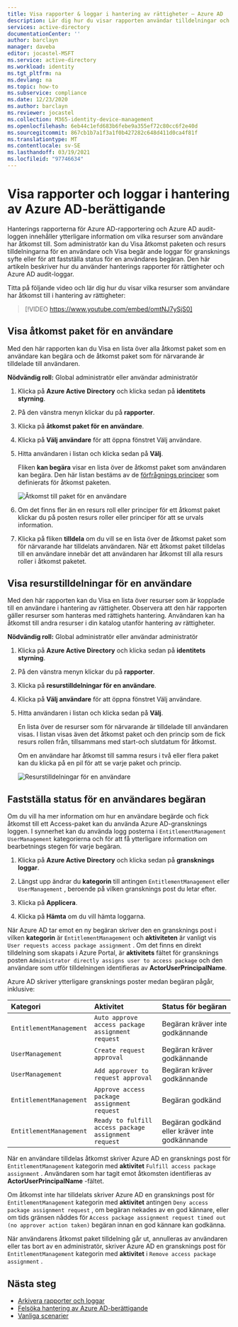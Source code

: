 ```yaml
---
title: Visa rapporter & loggar i hantering av rättigheter – Azure AD
description: Lär dig hur du visar rapporten användar tilldelningar och gransknings loggar i Azure Active Directory rättighets hantering.
services: active-directory
documentationCenter: ''
author: barclayn
manager: daveba
editor: jocastel-MSFT
ms.service: active-directory
ms.workload: identity
ms.tgt_pltfrm: na
ms.devlang: na
ms.topic: how-to
ms.subservice: compliance
ms.date: 12/23/2020
ms.author: barclayn
ms.reviewer: jocastel
ms.collection: M365-identity-device-management
ms.openlocfilehash: 6eb44c1efd683b6febe9a355ef72c80cc6f2e40d
ms.sourcegitcommit: 867cb1b7a1f3a1f0b427282c648d411d0ca4f81f
ms.translationtype: MT
ms.contentlocale: sv-SE
ms.lasthandoff: 03/19/2021
ms.locfileid: "97746634"
---
```

# <a name="view-reports-and-logs-in-azure-ad-entitlement-management"></a>Visa rapporter och loggar i hantering av Azure AD-berättigande

Hanterings rapporterna för Azure AD-rapportering och Azure AD audit-loggen innehåller ytterligare information om vilka resurser som användare har åtkomst till. Som administratör kan du Visa åtkomst paketen och resurs tilldelningarna för en användare och Visa begär ande loggar för gransknings syfte eller för att fastställa status för en användares begäran. Den här artikeln beskriver hur du använder hanterings rapporter för rättigheter och Azure AD audit-loggar.

Titta på följande video och lär dig hur du visar vilka resurser som användare har åtkomst till i hantering av rättigheter:

>[!VIDEO https://www.youtube.com/embed/omtNJ7ySjS0]

## <a name="view-access-packages-for-a-user"></a>Visa åtkomst paket för en användare

Med den här rapporten kan du Visa en lista över alla åtkomst paket som en användare kan begära och de åtkomst paket som för närvarande är tilldelade till användaren.

**Nödvändig roll:** Global administratör eller användar administratör

1. Klicka på **Azure Active Directory** och klicka sedan på **identitets styrning**.

1. På den vänstra menyn klickar du på **rapporter**.

1. Klicka på **åtkomst paket för en användare**.

1. Klicka på **Välj användare** för att öppna fönstret Välj användare.

1. Hitta användaren i listan och klicka sedan på **Välj**.

    Fliken **kan begära** visar en lista över de åtkomst paket som användaren kan begära. Den här listan bestäms av de [förfrågnings principer](entitlement-management-access-package-request-policy.md#for-users-in-your-directory) som definierats för åtkomst paketen. 

    ![Åtkomst till paket för en användare](./media/entitlement-management-reports/access-packages-report.png)

1. Om det finns fler än en resurs roll eller principer för ett åtkomst paket klickar du på posten resurs roller eller principer för att se urvals information.

1. Klicka på fliken **tilldela** om du vill se en lista över de åtkomst paket som för närvarande har tilldelats användaren. När ett åtkomst paket tilldelas till en användare innebär det att användaren har åtkomst till alla resurs roller i åtkomst paketet.

## <a name="view-resource-assignments-for-a-user"></a>Visa resurstilldelningar för en användare

Med den här rapporten kan du Visa en lista över resurser som är kopplade till en användare i hantering av rättigheter. Observera att den här rapporten gäller resurser som hanteras med rättighets hantering. Användaren kan ha åtkomst till andra resurser i din katalog utanför hantering av rättigheter.

**Nödvändig roll:** Global administratör eller användar administratör

1. Klicka på **Azure Active Directory** och klicka sedan på **identitets styrning**.

1. På den vänstra menyn klickar du på **rapporter**.

1. Klicka på **resurstilldelningar för en användare**.

1. Klicka på **Välj användare** för att öppna fönstret Välj användare.

1. Hitta användaren i listan och klicka sedan på **Välj**.

    En lista över de resurser som för närvarande är tilldelade till användaren visas. I listan visas även det åtkomst paket och den princip som de fick resurs rollen från, tillsammans med start-och slutdatum för åtkomst.
    
    Om en användare har åtkomst till samma resurs i två eller flera paket kan du klicka på en pil för att se varje paket och princip.

    ![Resurstilldelningar för en användare](./media/entitlement-management-reports/resource-assignments-report.png)

## <a name="determine-the-status-of-a-users-request"></a>Fastställa status för en användares begäran

Om du vill ha mer information om hur en användare begärde och fick åtkomst till ett Access-paket kan du använda Azure AD-gransknings loggen. I synnerhet kan du använda logg posterna i `EntitlementManagement` `UserManagement` kategorierna och för att få ytterligare information om bearbetnings stegen för varje begäran.  

1. Klicka på **Azure Active Directory** och klicka sedan på **gransknings loggar**.

1. Längst upp ändrar du **kategorin** till antingen `EntitlementManagement` eller `UserManagement` , beroende på vilken gransknings post du letar efter.  

1. Klicka på **Applicera**.

1. Klicka på **Hämta** om du vill hämta loggarna.

När Azure AD tar emot en ny begäran skriver den en gransknings post i vilken **kategorin** är `EntitlementManagement` och **aktiviteten** är vanligt vis `User requests access package assignment` .  Om det finns en direkt tilldelning som skapats i Azure Portal, är **aktivitets** fältet för gransknings posten `Administrator directly assigns user to access package` och den användare som utför tilldelningen identifieras av **ActorUserPrincipalName**.

Azure AD skriver ytterligare gransknings poster medan begäran pågår, inklusive:

| Kategori | Aktivitet | Status för begäran |
| :---- | :------------ | :------------ |
| `EntitlementManagement` | `Auto approve access package assignment request` | Begäran kräver inte godkännande |
| `UserManagement` | `Create request approval` | Begäran kräver godkännande |
| `UserManagement` | `Add approver to request approval` | Begäran kräver godkännande |
| `EntitlementManagement` | `Approve access package assignment request` | Begäran godkänd |
| `EntitlementManagement` | `Ready to fulfill access package assignment request` |Begäran godkänd eller kräver inte godkännande |

När en användare tilldelas åtkomst skriver Azure AD en gransknings post för `EntitlementManagement` kategorin med **aktivitet** `Fulfill access package assignment` .  Användaren som har tagit emot åtkomsten identifieras av **ActorUserPrincipalName** -fältet.

Om åtkomst inte har tilldelats skriver Azure AD en gransknings post för `EntitlementManagement` kategorin med **aktivitet** antingen `Deny access package assignment request` , om begäran nekades av en god kännare, eller om tids gränsen nåddes för `Access package assignment request timed out (no approver action taken)` begäran innan en god kännare kan godkänna.

När användarens åtkomst paket tilldelning går ut, annulleras av användaren eller tas bort av en administratör, skriver Azure AD en gransknings post för `EntitlementManagement` kategorin med **aktivitet** i `Remove access package assignment` .

## <a name="next-steps"></a>Nästa steg

- [Arkivera rapporter och loggar](entitlement-management-logs-and-reporting.md)
- [Felsöka hantering av Azure AD-berättigande](entitlement-management-troubleshoot.md)
- [Vanliga scenarier](entitlement-management-scenarios.md)
